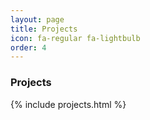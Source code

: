 ```yaml
---
layout: page
title: Projects
icon: fa-regular fa-lightbulb
order: 4
---
```


<h3>Projects</h3>

<!-- Include the interactive map content -->
{% include projects.html %}
